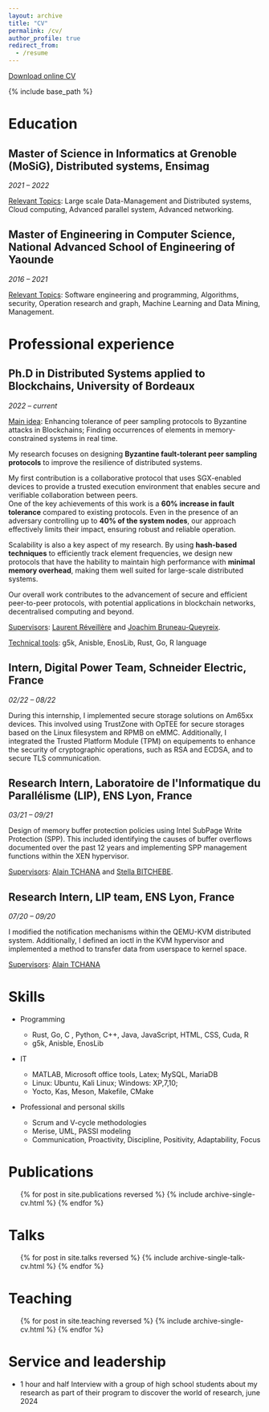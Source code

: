 ```yaml
---
layout: archive
title: "CV"
permalink: /cv/
author_profile: true
redirect_from:
  - /resume
---
```

<p style="text-decoration:underline;"><a href="https://docs.google.com/document/d/1m4zhpRM_5-rj8YgwfB52hhWrAiGJ3-Iy_BgdmjkH4n4/edit?tab=t.0">Download online CV</a></p>

{% include base_path %}

# Education

## Master of Science in Informatics at Grenoble (MoSiG), Distributed systems, Ensimag

*2021 – 2022*

<u>Relevant Topics</u>: Large scale Data-Management and Distributed systems, Cloud computing, Advanced parallel system, Advanced networking. 

## Master of Engineering in Computer Science, National Advanced School of Engineering of Yaounde

*2016 – 2021*

<u>Relevant Topics</u>: Software engineering and programming, Algorithms, security, Operation research and graph, Machine Learning and Data Mining, Management.


# Professional experience

## Ph.D in Distributed Systems applied to Blockchains, University of Bordeaux

*2022 – current*

<u>Main idea</u>: Enhancing tolerance of peer sampling protocols to Byzantine attacks in Blockchains; Finding occurrences of elements in memory-constrained systems in real time. 

My research focuses on designing **Byzantine fault-tolerant peer sampling protocols** to improve the resilience of distributed systems. 

My first contribution is a collaborative protocol that uses SGX-enabled devices to provide a trusted execution environment that enables secure and verifiable collaboration between peers.  
One of the key achievements of this work is a **60% increase in fault tolerance** compared to existing protocols. Even in the presence of an adversary controlling up to **40% of the system nodes**, our approach effectively limits their impact, ensuring robust and reliable operation.  

Scalability is also a key aspect of my research. By using **hash-based techniques** to efficiently track element frequencies, we design new protocols that have the hability to maintain high performance with **minimal memory overhead**, making them well suited for large-scale distributed systems.  

Our overall work contributes to the advancement of secure and efficient peer-to-peer protocols, with potential applications in blockchain networks, decentralised computing and beyond.  

<u>Supervisors</u>: <a href="https://www.reveillere.fr/">Laurent Réveillère</a> and <a href="https://sites.google.com/view/joachim-bruneau-queyreix/">Joachim Bruneau-Queyreix</a>.

<u>Technical tools</u>: g5k, Anisble, EnosLib, Rust, Go, R language

## Intern, Digital Power Team, Schneider Electric, France  

*02/22 – 08/22*

During this internship, I implemented secure storage solutions on Am65xx devices. This involved using TrustZone with OpTEE for secure storages based on the Linux filesystem and RPMB on eMMC. Additionally, I integrated the Trusted Platform Module (TPM) on equipements to enhance the security of cryptographic operations, such as RSA and ECDSA, and to secure TLS communication.

## Research Intern, Laboratoire de l'Informatique du Parallélisme (LIP), ENS Lyon, France

*03/21 – 09/21*

Design of memory buffer protection policies using Intel SubPage Write Protection (SPP). This included identifying the causes of buffer overflows documented over the past 12 years and implementing SPP management functions within the XEN hypervisor.

<u>Supervisors</u>: <a href="https://lig-membres.imag.fr/tchanaa/index.html">Alain TCHANA</a> and <a href="https://sites.google.com/view/stellabi/accueil?authuser=0">Stella BITCHEBE</a>.

## Research Intern, LIP team, ENS Lyon, France

*07/20 – 09/20*

I modified the notification mechanisms within the QEMU-KVM distributed system. Additionally, I defined an ioctl in the KVM hypervisor and implemented a method to transfer data from userspace to kernel space.

<u>Supervisors</u>: <a href="https://lig-membres.imag.fr/tchanaa/index.html">Alain TCHANA</a>

Skills
======
* Programming
  * Rust, Go, C , Python, C++, Java, JavaScript, HTML, CSS, Cuda, R
  * g5k, Anisble, EnosLib

* IT 
  * MATLAB, Microsoft office tools, Latex;   MySQL, MariaDB 
  * Linux: Ubuntu, Kali Linux; Windows:  XP,7,10;   
  * Yocto, Kas, Meson, Makefile, CMake

* Professional and personal skills
  * Scrum and V-cycle methodologies 
  * Merise, UML, PASSI modeling
  * Communication, Proactivity, Discipline, Positivity, Adaptability, Focus


Publications
======
  <ul>{% for post in site.publications reversed %}
    {% include archive-single-cv.html %}
  {% endfor %}</ul>
  
Talks
======
  <ul>{% for post in site.talks reversed %}
    {% include archive-single-talk-cv.html  %}
  {% endfor %}</ul>
  
Teaching
======
  <ul>{% for post in site.teaching reversed %}
    {% include archive-single-cv.html %}
  {% endfor %}</ul>
  
Service and leadership
======
* 1 hour and half Interview with a group of high school students about my research as part of their program to discover the world of research, june 2024